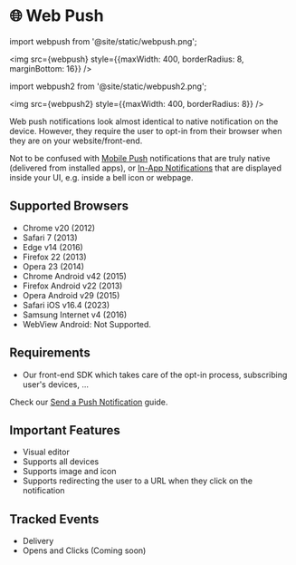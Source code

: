 # 🌐 Web Push

import webpush from '@site/static/webpush.png';

<img src={webpush} style={{maxWidth: 400, borderRadius: 8, marginBottom: 16}} />
<br/>

import webpush2 from '@site/static/webpush2.png';

<img src={webpush2} style={{maxWidth: 400, borderRadius: 8}} />

Web push notifications look almost identical to native notification on the device. However, they require the user to opt-in from their browser when they are on your website/front-end.

Not to be confused with [Mobile Push](./mobile-push) notifications that are truly native (delivered from installed apps), or [In-App Notifications](./inapp) that are displayed inside your UI, e.g. inside a bell icon or webpage.

## Supported Browsers

- Chrome v20 (2012)
- Safari 7 (2013)
- Edge v14 (2016)
- Firefox 22 (2013)
- Opera 23 (2014)
- Chrome Android v42 (2015)
- Firefox Android v22 (2013)
- Opera Android v29 (2015)
- Safari iOS v16.4 (2023)
- Samsung Internet v4 (2016)
- WebView Android: Not Supported.

## Requirements

- Our front-end SDK which takes care of the opt-in process, subscribing user's devices, ...

Check our [Send a Push Notification](/guides/web-push) guide.

## Important Features

- Visual editor
- Supports all devices
- Supports image and icon
- Supports redirecting the user to a URL when they click on the notification

## Tracked Events

- Delivery
- Opens and Clicks (Coming soon)
